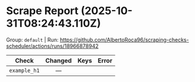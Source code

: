 # Scrape Report (2025-10-31T08:24:43.110Z)

Group: `default`  |  Run: https://github.com/AlbertoRoca96/scraping-checks-scheduler/actions/runs/18966878942

| Check | Changed | Keys | Error |
|---|:---:|:--|:--|
| `example_h1` | — |  |  |
